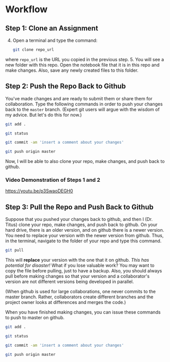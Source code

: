 # Workflow

## Step 1: Clone an Assignment

4. Open a terminal and type the command:

    ```bash
    git clone repo_url
    ```
 where `repo_url` is the URL you copied in the previous step.
5. You will see a new folder with this repo. Open the notebook file that it is in this repo and make changes. Also, save any newly created files to this folder.

## Step 2: Push the Repo Back to Github

You've made changes and are ready to submit them or share them for collaboration. Type the following commands in order to push your changes back to the `master` branch. (Expert git users will argue with the wisdom of my advice. But let's do this for now.)

```bash
git add .
```

```bash
git status
```

```bash
git commit -am 'insert a comment about your changes'
```

```bash
git push origin master
```

Now, I will be able to also clone your repo, make changes, and push back to github.

### Video Demonstration of Steps 1 and 2

https://youtu.be/p3SwaoDEGH0

## Step 3: Pull the Repo and Push Back to Github

Suppose that you pushed your changes back to github, and then I (Dr. Titus) clone your repo, make changes, and push back to github. On your hard drive, there is an older version, and on github there is a newer version. You need to replace your version with the newer version from github. Thus, in the terminal, navigate to the folder of your repo and type this command.

```bash
git pull
```

This will **replace** your version with the one that it on github. *This has potential for disaster!* What if you lose valuable work? You may want to copy the file before pulling, just to have a backup. Also, you should always pull before making changes so that your version and a collaborator's version are not different versions being developed in parallel.

(When github is used for large collaborations, one never commits to the master branch. Rather, collaborators create different branches and the project owner looks at differences and merges the code.)

When you have finished making changes, you can issue these commands to push to master on github.

```bash
git add .
```

```bash
git status
```

```bash
git commit -am 'insert a comment about your changes'
```

```bash
git push origin master
```

